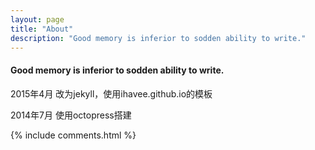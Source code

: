```yaml
---
layout: page
title: "About"
description: "Good memory is inferior to sodden ability to write."
---
```


#### Good memory is inferior to sodden ability to write.
2015年4月 改为jekyll，使用ihavee.github.io的模板

2014年7月 使用octopress搭建

{% include comments.html %}
